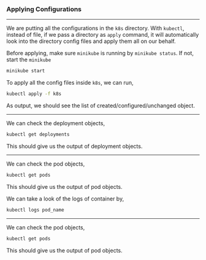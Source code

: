 ### Applying Configurations

---

We are putting all the configurations in the `k8s` directory. With `kubectl`, instead of file, if we pass a directory as `apply` command, it will automatically look into the directory config files and apply them all on our behalf.

Before applying, make sure `minikube` is running by `minikube status`. If not, start the `minikube`

```bash
minikube start
```

To apply all the config files inside `k8s`, we can run,

```bash
kubectl apply -f k8s
```

As output, we should see the list of created/configured/unchanged object.

---

We can check the deployment objects,

```bash
kubectl get deployments
```

This should give us the output of deployment objects.

---

We can check the pod objects,

```bash
kubectl get pods
```

This should give us the output of pod objects.

We can take a look of the logs of container by,

```bash
kubectl logs pod_name
```

---

We can check the pod objects,

```bash
kubectl get pods
```

This should give us the output of pod objects.
